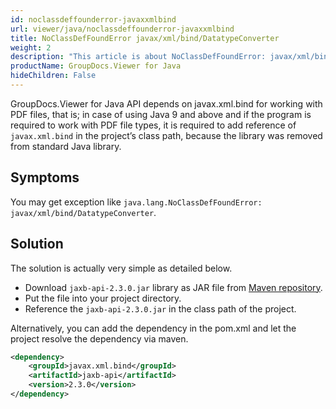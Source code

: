 ```yaml
---
id: noclassdeffounderror-javaxxmlbind
url: viewer/java/noclassdeffounderror-javaxxmlbind
title: NoClassDefFoundError javax/xml/bind/DatatypeConverter
weight: 2
description: "This article is about NoClassDefFoundError: javax/xml/bind/DatatypeConverter"
productName: GroupDocs.Viewer for Java
hideChildren: False
---
```


GroupDocs.Viewer for Java  API depends on javax.xml.bind for working with PDF files, that is; in case of using Java 9 and above and if the program is required to work with PDF file types, it is required to add reference of `javax.xml.bind` in the project’s class path, because the library was removed from standard Java library.

## Symptoms

You may get exception like `java.lang.NoClassDefFoundError: javax/xml/bind/DatatypeConverter`.

## Solution

The solution is actually very simple as detailed below.

* Download `jaxb-api-2.3.0.jar` library as JAR file from [Maven repository](https://mvnrepository.com/artifact/javax.xml.bind).
* Put the file into your project directory.
* Reference the `jaxb-api-2.3.0.jar` in the class path of the project.

Alternatively, you can add the dependency in the pom.xml and let the project resolve the dependency via maven.

```xml
<dependency>
    <groupId>javax.xml.bind</groupId>
    <artifactId>jaxb-api</artifactId>
    <version>2.3.0</version>
</dependency>
```
